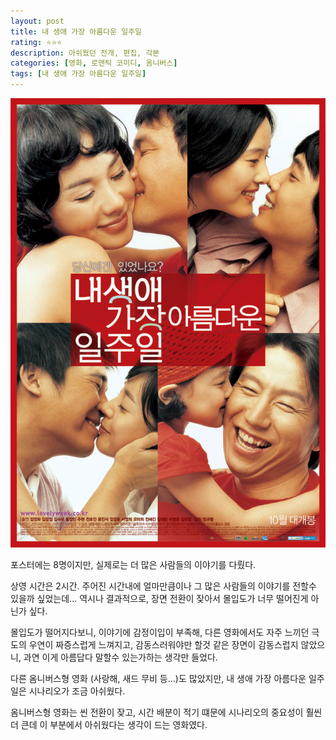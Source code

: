 ```yaml
---
layout: post
title: 내 생애 가장 아름다운 일주일
rating: ⭐️⭐️⭐️
description: 아쉬웠던 전개, 편집, 각본
categories: [영화, 로맨틱 코미디, 옴니버스]
tags: [내 생애 가장 아름다운 일주일]
---
```


![내 생애 가장 아름다운 일주일](../../images/2009/lovely_week.jpg)

포스터에는 8명이지만, 실제로는 더 많은 사람들의 이야기를 다뤘다.

상영 시간은 2시간. 주어진 시간내에 얼마만큼이나 그 많은 사람들의 이야기를 전할수 있을까 싶었는데... 역시나 결과적으로, 장면 전환이 잦아서 몰입도가 너무 떨어진게 아닌가 싶다.

몰입도가 떨어지다보니, 이야기에 감정이입이 부족해, 다른 영화에서도 자주 느끼던 극도의 우연이 짜증스럽게 느껴지고, 감동스러워야만 할것 같은 장면이 감동스럽지 않았으니, 과연 이게 아름답다 말할수 있는가하는 생각만 들었다.

다른 옴니버스형 영화 (사랑해, 새드 무비 등...)도 많았지만, 내 생애 가장 아름다운 일주일은 시나리오가 조금 아쉬웠다.

옴니버스형 영화는 씬 전환이 잦고, 시간 배분이 적기 떄문에 시나리오의 중요성이 훨씬 더 큰데 이 부분에서 아쉬웠다는 생각이 드는 영화였다.
